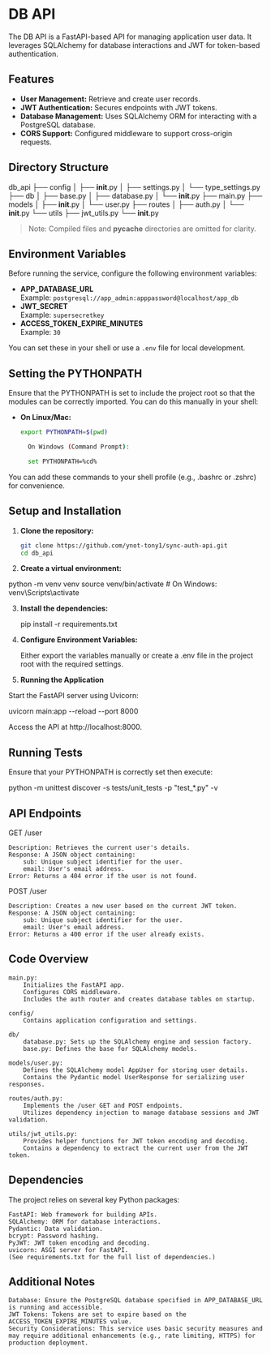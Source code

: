 # DB API

The DB API is a FastAPI-based API for managing application user data. It leverages SQLAlchemy for database interactions and JWT for token-based authentication.

## Features

- **User Management:** Retrieve and create user records.
- **JWT Authentication:** Secures endpoints with JWT tokens.
- **Database Management:** Uses SQLAlchemy ORM for interacting with a PostgreSQL database.
- **CORS Support:** Configured middleware to support cross-origin requests.

## Directory Structure

db_api
├── config
│   ├── __init__.py
│   ├── settings.py
│   └── type_settings.py
├── db
│   ├── base.py
│   ├── database.py
│   └── __init__.py
├── main.py
├── models
│   ├── __init__.py
│   └── user.py
├── routes
│   ├── auth.py
│   └── __init__.py
└── utils
    ├── jwt_utils.py
    └── __init__.py

> Note: Compiled files and __pycache__ directories are omitted for clarity.

## Environment Variables

Before running the service, configure the following environment variables:

- **APP_DATABASE_URL**  
  Example: `postgresql://app_admin:apppassword@localhost/app_db`
- **JWT_SECRET**  
  Example: `supersecretkey`
- **ACCESS_TOKEN_EXPIRE_MINUTES**  
  Example: `30`

You can set these in your shell or use a `.env` file for local development.

## Setting the PYTHONPATH

Ensure that the PYTHONPATH is set to include the project root so that the modules can be correctly imported. You can do this manually in your shell:

- **On Linux/Mac:**

  ```bash
  export PYTHONPATH=$(pwd)

    On Windows (Command Prompt):

    set PYTHONPATH=%cd%

You can add these commands to your shell profile (e.g., .bashrc or .zshrc) for convenience.

## Setup and Installation

1. **Clone the repository:**

   ```bash
   git clone https://github.com/ynot-tony1/sync-auth-api.git
   cd db_api

2. **Create a virtual environment:**

python -m venv venv
source venv/bin/activate    # On Windows: venv\Scripts\activate

3. **Install the dependencies:**

    pip install -r requirements.txt

4. **Configure Environment Variables:**

    Either export the variables manually or create a .env file in the project root with the required settings.

5. **Running the Application**

Start the FastAPI server using Uvicorn:

uvicorn main:app --reload --port 8000

Access the API at http://localhost:8000.

## Running Tests

Ensure that your PYTHONPATH is correctly set then execute:

python -m unittest discover -s tests/unit_tests -p "test_*.py" -v


## API Endpoints

GET /user

    Description: Retrieves the current user's details.
    Response: A JSON object containing:
        sub: Unique subject identifier for the user.
        email: User's email address.
    Error: Returns a 404 error if the user is not found.

POST /user

    Description: Creates a new user based on the current JWT token.
    Response: A JSON object containing:
        sub: Unique subject identifier for the user.
        email: User's email address.
    Error: Returns a 400 error if the user already exists.

## Code Overview

    main.py:
        Initializes the FastAPI app.
        Configures CORS middleware.
        Includes the auth router and creates database tables on startup.

    config/
        Contains application configuration and settings.

    db/
        database.py: Sets up the SQLAlchemy engine and session factory.
        base.py: Defines the base for SQLAlchemy models.

    models/user.py:
        Defines the SQLAlchemy model AppUser for storing user details.
        Contains the Pydantic model UserResponse for serializing user responses.

    routes/auth.py:
        Implements the /user GET and POST endpoints.
        Utilizes dependency injection to manage database sessions and JWT validation.

    utils/jwt_utils.py:
        Provides helper functions for JWT token encoding and decoding.
        Contains a dependency to extract the current user from the JWT token.

## Dependencies

The project relies on several key Python packages:

    FastAPI: Web framework for building APIs.
    SQLAlchemy: ORM for database interactions.
    Pydantic: Data validation.
    bcrypt: Password hashing.
    PyJWT: JWT token encoding and decoding.
    uvicorn: ASGI server for FastAPI.
    (See requirements.txt for the full list of dependencies.)

## Additional Notes

    Database: Ensure the PostgreSQL database specified in APP_DATABASE_URL is running and accessible.
    JWT Tokens: Tokens are set to expire based on the ACCESS_TOKEN_EXPIRE_MINUTES value.
    Security Considerations: This service uses basic security measures and may require additional enhancements (e.g., rate limiting, HTTPS) for production deployment.

